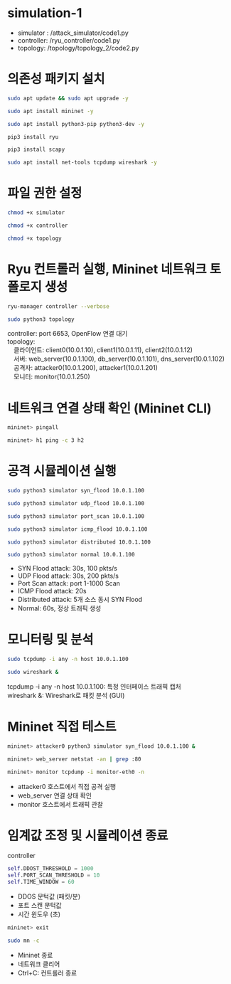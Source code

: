 # simulation-1
- simulator : /attack_simulator/code1.py
- controller: /ryu_controller/code1.py
- topology: /topology/topology_2/code2.py

# 의존성 패키지 설치
```bash
sudo apt update && sudo apt upgrade -y

sudo apt install mininet -y

sudo apt install python3-pip python3-dev -y

pip3 install ryu

pip3 install scapy

sudo apt install net-tools tcpdump wireshark -y
```

# 파일 권한 설정
```bash
chmod +x simulator

chmod +x controller

chmod +x topology
```

# Ryu 컨트롤러 실행, Mininet 네트워크 토폴로지 생성
```bash
ryu-manager controller --verbose

sudo python3 topology
```
controller: port 6653, OpenFlow 연결 대기<br>
topology:<br>
&emsp;클라이언트: client0(10.0.1.10), client1(10.0.1.11), client2(10.0.1.12)<br>
&emsp;서버: web_server(10.0.1.100), db_server(10.0.1.101), dns_server(10.0.1.102)<br>
&emsp;공격자: attacker0(10.0.1.200), attacker1(10.0.1.201)<br>
&emsp;모니터: monitor(10.0.1.250)

# 네트워크 연결 상태 확인 (Mininet CLI)
```bash
mininet> pingall

mininet> h1 ping -c 3 h2
```

# 공격 시뮬레이션 실행
```bash
sudo python3 simulator syn_flood 10.0.1.100

sudo python3 simulator udp_flood 10.0.1.100

sudo python3 simulator port_scan 10.0.1.100

sudo python3 simulator icmp_flood 10.0.1.100

sudo python3 simulator distributed 10.0.1.100

sudo python3 simulator normal 10.0.1.100
```
- SYN Flood attack: 30s, 100 pkts/s
- UDP Flood attack: 30s, 200 pkts/s
- Port Scan attack: port 1-1000 Scan 
- ICMP Flood attack: 20s
- Distributed attack: 5개 소스 동시 SYN Flood
- Normal: 60s, 정상 트래픽 생성

# 모니터링 및 분석
```bash
sudo tcpdump -i any -n host 10.0.1.100

sudo wireshark &
```
tcpdump -i any -n host 10.0.1.100: 특정 인터페이스 트래픽 캡처<br>
wireshark &: Wireshark로 패킷 분석 (GUI)

# Mininet 직접 테스트
```bash
mininet> attacker0 python3 simulator syn_flood 10.0.1.100 &

mininet> web_server netstat -an | grep :80

mininet> monitor tcpdump -i monitor-eth0 -n
```
- attacker0 호스트에서 직접 공격 실행
- web_server 연결 상태 확인
- monitor 호스트에서 트래픽 관찰

# 임계값 조정 및 시뮬레이션 종료
controller
```python
self.DDOST_THRESHOLD = 1000
self.PORT_SCAN_THRESHOLD = 10
self.TIME_WINDOW = 60
```
- DDOS 문턱값 (패킷/분)
- 포트 스캔 문턱값
- 시간 윈도우 (초)

```bash
mininet> exit

sudo mn -c
```
- Mininet 종료
- 네트워크 클리어
- Ctrl+C: 컨트롤러 종료
